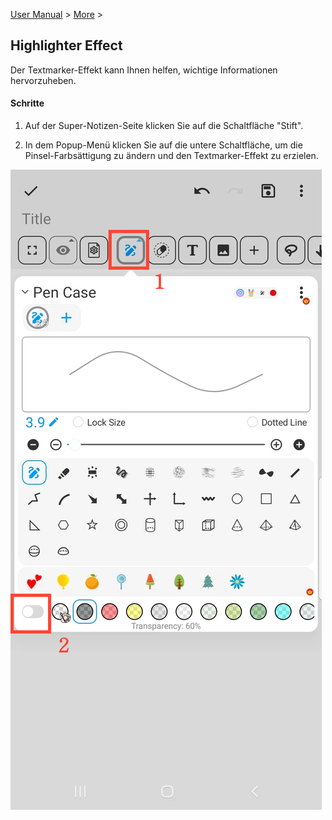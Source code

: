[User Manual](/dragonnest/drawnote/manual/en) > [More](/dragonnest/drawnote/manual/en/more) >

Highlighter Effect
---
Der Textmarker-Effekt kann Ihnen helfen, wichtige Informationen hervorzuheben.

#### Schritte
1. Auf der Super-Notizen-Seite klicken Sie auf die Schaltfläche "Stift".

2. In dem Popup-Menü klicken Sie auf die untere Schaltfläche, um die Pinsel-Farbsättigung zu ändern und den Textmarker-Effekt zu erzielen.

![Textmarker-Effekt](imgs/highlighter_effect1.png)